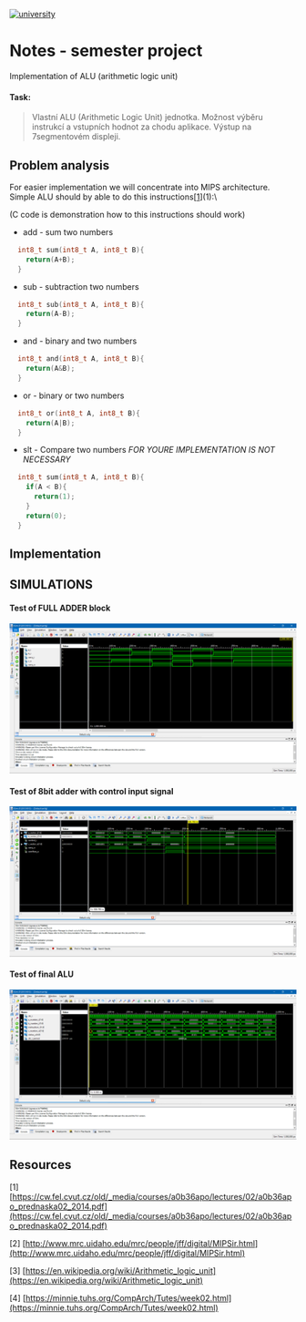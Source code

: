 [![university](https://img.shields.io/badge/university-Brno%20University%20of%20Technology-red.svg)](https://www.vutbr.cz/en/)

# Notes - semester project
Implementation of ALU (arithmetic logic unit)

#### Task:

  >Vlastní ALU (Arithmetic Logic Unit) jednotka. Možnost výběru instrukcí a vstupních hodnot za chodu aplikace. Výstup na 7segmentovém displeji.

## Problem analysis
For easier implementation we will concentrate into MIPS architecture.\
Simple ALU should by able to do this instructions[[1]](1):\

(C code is demonstration how to this instructions should work)

  - add - sum two numbers
  ```c
    int8_t sum(int8_t A, int8_t B){
      return(A+B);
    }
  ```

  - sub - subtraction two numbers
  ```c
    int8_t sub(int8_t A, int8_t B){
      return(A-B);
    }
  ```
  - and - binary and two numbers
  ```c
    int8_t and(int8_t A, int8_t B){
      return(A&B);
    }
  ```
  - or - binary or two numbers
  ```c
    int8_t or(int8_t A, int8_t B){
      return(A|B);
    }
  ```
  - slt - Compare two numbers *FOR YOURE IMPLEMENTATION IS NOT NECESSARY*
  ```c
    int8_t sum(int8_t A, int8_t B){
      if(A < B){
        return(1);
      }
      return(0);
    }
  ```


## Implementation


## SIMULATIONS

#### Test of FULL ADDER block
![TEST_FULL_ADDRE](IMG/TEST_FULL_ADDER.png)
#### Test of 8bit adder with control input signal
![TEST_ADDER8BIT](IMG/TEST_ADDER8BIT.png)
#### Test of final ALU
![TEST_ALU](IMG/TEST_ALU.png)

## Resources
\[1] [https://cw.fel.cvut.cz/old/_media/courses/a0b36apo/lectures/02/a0b36apo_prednaska02_2014.pdf](https://cw.fel.cvut.cz/old/_media/courses/a0b36apo/lectures/02/a0b36apo_prednaska02_2014.pdf)

\[2] [http://www.mrc.uidaho.edu/mrc/people/jff/digital/MIPSir.html](http://www.mrc.uidaho.edu/mrc/people/jff/digital/MIPSir.html)

\[3] [https://en.wikipedia.org/wiki/Arithmetic_logic_unit](https://en.wikipedia.org/wiki/Arithmetic_logic_unit)

\[4] [https://minnie.tuhs.org/CompArch/Tutes/week02.html](https://minnie.tuhs.org/CompArch/Tutes/week02.html)


[1]: https://cw.fel.cvut.cz/old/_media/courses/a0b36apo/lectures/02/a0b36apo_prednaska02_2014.pdf
[2]: http://www.mrc.uidaho.edu/mrc/people/jff/digital/MIPSir.html
[3]: https://en.wikipedia.org/wiki/Arithmetic_logic_unit
[4]: https://minnie.tuhs.org/CompArch/Tutes/week02.html
